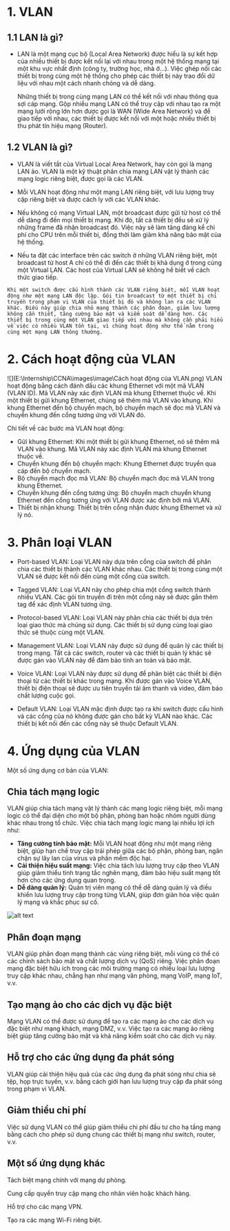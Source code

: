 

# 1. VLAN 
## 1.1 LAN là gì?
- LAN là một mạng cục bộ (Local Area Network) được hiểu là sự kết hợp của nhiều thiết bị được kết nối lại với nhau trong một hệ thống mạng tại một khu vực nhất định (công ty, trường học, nhà ở...). Việc ghép nối các thiết bị trong cùng một hệ thống cho phép các thiết bị này trao đổi dữ liệu với nhau một cách nhanh chóng và dễ dàng.

   Những thiết bị trong cùng mạng LAN có thể kết nối với nhau thông qua sợi cáp mạng. Gộp nhiều mạng LAN có thể truy cập với nhau tạo ra một mạng lưới rộng lớn hơn được gọi là WAN (Wide Area Network) và để giao tiếp với nhau, các thiết bị được kết nối với một hoặc nhiều thiết bị thu phát tín hiệu mạng (Router).
## 1.2 VLAN là gì?
- VLAN là viết tắt của Virtual Local Area Network, hay còn gọi là mạng LAN ảo. VLAN là một kỹ thuật phân chia mạng LAN vật lý thành các mạng logic riêng biệt, được gọi là các VLAN.

- Mỗi VLAN hoạt động như một mạng LAN riêng biệt, với lưu lượng truy cập riêng biệt và được cách ly với các VLAN khác.

- Nếu không có mạng Virtual LAN, một broadcast được gửi từ host có thể dễ dàng đi đến mọi thiết bị mạng. Khi đó, tất cả thiết bị đều sẽ xử lý những frame đã nhận broadcast đó. Việc này sẽ làm tăng đáng kể chi phí cho CPU trên mỗi thiết bị, đồng thời làm giảm khả năng bảo mật của hệ thống.

- Nếu ta đặt các interface trên các switch ở những VLAN riêng biệt, một broadcast từ host A chỉ có thể đi đến các thiết bị khả dụng ở trong cùng một Virtual LAN. Các host của Virtual LAN sẽ không hề biết về cách thức giao tiếp.
```
Khi một switch được cấu hình thành các VLAN riêng biệt, mỗi VLAN hoạt động như một mạng LAN độc lập. Gói tin broadcast từ một thiết bị chỉ truyền trong phạm vi VLAN của thiết bị đó và không lan ra các VLAN khác. Điều này giúp chia nhỏ mạng thành các phân đoạn, giảm lưu lượng không cần thiết, tăng cường bảo mật và kiểm soát dễ dàng hơn. Các thiết bị trong cùng một VLAN giao tiếp với nhau mà không cần phải hiểu về việc có nhiều VLAN tồn tại, vì chúng hoạt động như thể nằm trong cùng một mạng LAN thông thường.
```

# 2. Cách hoạt động của VLAN
![](E:\Internship\CCNA\images\image\Cách hoạt động của VLAN.png)
VLAN hoạt động bằng cách đánh dấu các khung Ethernet với một mã VLAN (VLAN ID). Mã VLAN này xác định VLAN mà khung Ethernet thuộc về. Khi một thiết bị gửi khung Ethernet, chúng sẽ thêm mã VLAN vào khung. Khi khung Ethernet đến bộ chuyển mạch, bộ chuyển mạch sẽ đọc mã VLAN và chuyển khung đến cổng tương ứng với VLAN đó.

Chi tiết về các bước mà VLAN hoạt động:

- Gửi khung Ethernet: Khi một thiết bị gửi khung Ethernet, nó sẽ thêm mã VLAN vào khung. Mã VLAN này xác định VLAN mà khung Ethernet thuộc về.
- Chuyển khung đến bộ chuyển mạch: Khung Ethernet được truyền qua cáp đến bộ chuyển mạch.
- Bộ chuyển mạch đọc mã VLAN: Bộ chuyển mạch đọc mã VLAN trong khung Ethernet.
- Chuyển khung đến cổng tương ứng: Bộ chuyển mạch chuyển khung Ethernet đến cổng tương ứng với VLAN được xác định bởi mã VLAN.
- Thiết bị nhận khung: Thiết bị trên cổng nhận được khung Ethernet và xử lý nó.
# 3. Phân loại VLAN
- Port-based VLAN: Loại VLAN này dựa trên cổng của switch để phân chia các thiết bị thành các VLAN khác nhau. Các thiết bị trong cùng một VLAN sẽ được kết nối đến cùng một cổng của switch.

- Tagged VLAN: Loại VLAN này cho phép chia một cổng switch thành nhiều VLAN. Các gói tin truyền đi trên một cổng này sẽ được gắn thêm tag để xác định VLAN tương ứng.

- Protocol-based VLAN: Loại VLAN này phân chia các thiết bị dựa trên loại giao thức mà chúng sử dụng. Các thiết bị sử dụng cùng loại giao thức sẽ thuộc cùng một VLAN.

- Management VLAN: Loại VLAN này được sử dụng để quản lý các thiết bị trong mạng. Tất cả các switch, router và các thiết bị quản lý khác sẽ được gán vào VLAN này để đảm bảo tính an toàn và bảo mật.

- Voice VLAN: Loại VLAN này được sử dụng để phân biệt các thiết bị điện thoại từ các thiết bị khác trong mạng. Khi được gán vào Voice VLAN, thiết bị điện thoại sẽ được ưu tiên truyền tải âm thanh và video, đảm bảo chất lượng cuộc gọi.

- Default VLAN: Loại VLAN mặc định được tạo ra khi switch được cấu hình và các cổng của nó không được gán cho bất kỳ VLAN nào khác. Các thiết bị kết nối đến các cổng này sẽ thuộc Default VLAN.

# 4. Ứng dụng của VLAN
Một số ứng dụng cơ bản của VLAN:
## Chia tách mạng logic
VLAN giúp chia tách mạng vật lý thành các mạng logic riêng biệt, mỗi mạng logic có thể đại diện cho một bộ phận, phòng ban hoặc nhóm người dùng khác nhau trong tổ chức. Việc chia tách mạng logic mang lại nhiều lợi ích như:
- **Tăng cường tính bảo mật:** Mỗi VLAN hoạt động như một mạng riêng biệt, giúp hạn chế truy cập trái phép giữa các bộ phận, phòng ban, ngăn chặn sự lây lan của virus và phần mềm độc hại.
- **Cải thiện hiệu suất mạng:** Việc chia tách lưu lượng truy cập theo VLAN giúp giảm thiểu tình trạng tắc nghẽn mạng, đảm bảo hiệu suất mạng tốt hơn cho các ứng dụng quan trọng.
- **Dễ dàng quản lý:** Quản trị viên mạng có thể dễ dàng quản lý và điều khiển lưu lượng truy cập trong từng VLAN, giúp đơn giản hóa việc quản lý mạng và khắc phục sự cố.

![alt text](image-1.png)

## Phân đoạn mạng
VLAN giúp phân đoạn mạng thành các vùng riêng biệt, mỗi vùng có thể có các chính sách bảo mật và chất lượng dịch vụ (QoS) riêng. Việc phân đoạn mạng đặc biệt hữu ích trong các môi trường mạng có nhiều loại lưu lượng truy cập khác nhau, chẳng hạn như mạng văn phòng, mạng VoIP, mạng IoT, v.v.
## Tạo mạng ảo cho các dịch vụ đặc biệt
Mạng VLAN có thể được sử dụng để tạo ra các mạng ảo cho các dịch vụ đặc biệt như mạng khách, mạng DMZ, v.v. Việc tạo ra các mạng ảo riêng biệt giúp tăng cường bảo mật và khả năng kiểm soát cho các dịch vụ này.
## Hỗ trợ cho các ứng dụng đa phát sóng
VLAN giúp cải thiện hiệu quả của các ứng dụng đa phát sóng như chia sẻ tệp, họp trực tuyến, v.v. bằng cách giới hạn lưu lượng truy cập đa phát sóng trong phạm vi VLAN.
## Giảm thiểu chi phí
Việc sử dụng VLAN có thể giúp giảm thiểu chi phí đầu tư cho hạ tầng mạng bằng cách cho phép sử dụng chung các thiết bị mạng như switch, router, v.v.
## Một số ứng dụng khác
Tách biệt mạng chính với mạng dự phòng.

Cung cấp quyền truy cập mạng cho nhân viên hoặc khách hàng.

Hỗ trợ cho các mạng VPN.

Tạo ra các mạng Wi-Fi riêng biệt.